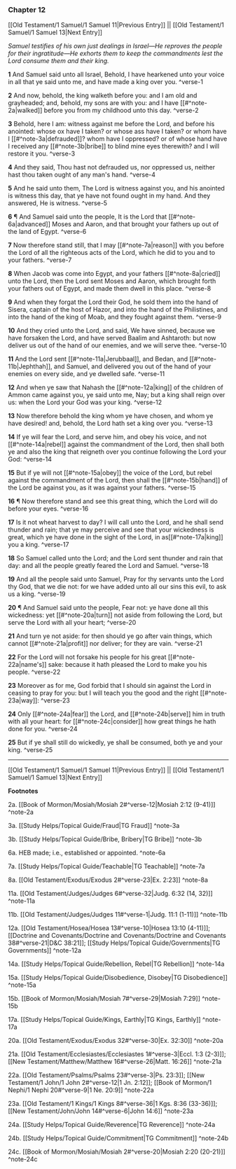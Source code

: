 ### Chapter 12

[[Old Testament/1 Samuel/1 Samuel 11|Previous Entry]]  ||  [[Old Testament/1 Samuel/1 Samuel 13|Next Entry]]

*Samuel testifies of his own just dealings in Israel—He reproves the people for their ingratitude—He exhorts them to keep the commandments lest the Lord consume them and their king.*

**1**  And Samuel said unto all Israel, Behold, I have hearkened unto your voice in all that ye said unto me, and have made a king over you. ^verse-1

**2**  And now, behold, the king walketh before you: and I am old and grayheaded; and, behold, my sons are with you: and I have [[#^note-2a|walked]] before you from my childhood unto this day. ^verse-2

**3**  Behold, here I am: witness against me before the Lord, and before his anointed: whose ox have I taken? or whose ass have I taken? or whom have I [[#^note-3a|defrauded]]? whom have I oppressed? or of whose hand have I received any [[#^note-3b|bribe]] to blind mine eyes therewith? and I will restore it you. ^verse-3

**4**  And they said, Thou hast not defrauded us, nor oppressed us, neither hast thou taken ought of any man's hand. ^verse-4

**5**  And he said unto them, The Lord is witness against you, and his anointed is witness this day, that ye have not found ought in my hand. And they answered, He is witness. ^verse-5

**6**  ¶ And Samuel said unto the people, It is the Lord that [[#^note-6a|advanced]] Moses and Aaron, and that brought your fathers up out of the land of Egypt. ^verse-6

**7**  Now therefore stand still, that I may [[#^note-7a|reason]] with you before the Lord of all the righteous acts of the Lord, which he did to you and to your fathers. ^verse-7

**8**  When Jacob was come into Egypt, and your fathers [[#^note-8a|cried]] unto the Lord, then the Lord sent Moses and Aaron, which brought forth your fathers out of Egypt, and made them dwell in this place. ^verse-8

**9**  And when they forgat the Lord their God, he sold them into the hand of Sisera, captain of the host of Hazor, and into the hand of the Philistines, and into the hand of the king of Moab, and they fought against them. ^verse-9

**10**  And they cried unto the Lord, and said, We have sinned, because we have forsaken the Lord, and have served Baalim and Ashtaroth: but now deliver us out of the hand of our enemies, and we will serve thee. ^verse-10

**11**  And the Lord sent [[#^note-11a|Jerubbaal]], and Bedan, and [[#^note-11b|Jephthah]], and Samuel, and delivered you out of the hand of your enemies on every side, and ye dwelled safe. ^verse-11

**12**  And when ye saw that Nahash the [[#^note-12a|king]] of the children of Ammon came against you, ye said unto me, Nay; but a king shall reign over us: when the Lord your God was your king. ^verse-12

**13**  Now therefore behold the king whom ye have chosen, and whom ye have desired! and, behold, the Lord hath set a king over you. ^verse-13

**14**  If ye will fear the Lord, and serve him, and obey his voice, and not [[#^note-14a|rebel]] against the commandment of the Lord, then shall both ye and also the king that reigneth over you continue following the Lord your God: ^verse-14

**15**  But if ye will not [[#^note-15a|obey]] the voice of the Lord, but rebel against the commandment of the Lord, then shall the [[#^note-15b|hand]] of the Lord be against you, as it was against your fathers. ^verse-15

**16**  ¶ Now therefore stand and see this great thing, which the Lord will do before your eyes. ^verse-16

**17**  Is it not wheat harvest to day? I will call unto the Lord, and he shall send thunder and rain; that ye may perceive and see that your wickedness is great, which ye have done in the sight of the Lord, in as[[#^note-17a|king]] you a king. ^verse-17

**18**  So Samuel called unto the Lord; and the Lord sent thunder and rain that day: and all the people greatly feared the Lord and Samuel. ^verse-18

**19**  And all the people said unto Samuel, Pray for thy servants unto the Lord thy God, that we die not: for we have added unto all our sins this evil, to ask us a king. ^verse-19

**20**  ¶ And Samuel said unto the people, Fear not: ye have done all this wickedness: yet [[#^note-20a|turn]] not aside from following the Lord, but serve the Lord with all your heart; ^verse-20

**21**  And turn ye not aside: for then should ye go after vain things, which cannot [[#^note-21a|profit]] nor deliver; for they are vain. ^verse-21

**22**  For the Lord will not forsake his people for his great [[#^note-22a|name's]] sake: because it hath pleased the Lord to make you his people. ^verse-22

**23**  Moreover as for me, God forbid that I should sin against the Lord in ceasing to pray for you: but I will teach you the good and the right [[#^note-23a|way]]: ^verse-23

**24**  Only [[#^note-24a|fear]] the Lord, and [[#^note-24b|serve]] him in truth with all your heart: for [[#^note-24c|consider]] how great things he hath done for you. ^verse-24

**25**  But if ye shall still do wickedly, ye shall be consumed, both ye and your king. ^verse-25


---
[[Old Testament/1 Samuel/1 Samuel 11|Previous Entry]]  ||  [[Old Testament/1 Samuel/1 Samuel 13|Next Entry]]


**Footnotes**


2a. [[Book of Mormon/Mosiah/Mosiah 2#^verse-12|Mosiah 2:12 (9-41)]] ^note-2a

3a. [[Study Helps/Topical Guide/Fraud|TG Fraud]] ^note-3a

3b. [[Study Helps/Topical Guide/Bribe, Bribery|TG Bribe]] ^note-3b

6a. HEB made; i.e., established or appointed. ^note-6a

7a. [[Study Helps/Topical Guide/Teachable|TG Teachable]] ^note-7a

8a. [[Old Testament/Exodus/Exodus 2#^verse-23|Ex. 2:23]] ^note-8a

11a. [[Old Testament/Judges/Judges 6#^verse-32|Judg. 6:32 (14, 32)]] ^note-11a

11b. [[Old Testament/Judges/Judges 11#^verse-1|Judg. 11:1 (1-11)]] ^note-11b

12a. [[Old Testament/Hosea/Hosea 13#^verse-10|Hosea 13:10 (4-11)]]; [[Doctrine and Covenants/Doctrine and Covenants/Doctrine and Covenants 38#^verse-21|D&C 38:21]]; [[Study Helps/Topical Guide/Governments|TG Governments]] ^note-12a

14a. [[Study Helps/Topical Guide/Rebellion, Rebel|TG Rebellion]] ^note-14a

15a. [[Study Helps/Topical Guide/Disobedience, Disobey|TG Disobedience]] ^note-15a

15b. [[Book of Mormon/Mosiah/Mosiah 7#^verse-29|Mosiah 7:29]] ^note-15b

17a. [[Study Helps/Topical Guide/Kings, Earthly|TG Kings, Earthly]] ^note-17a

20a. [[Old Testament/Exodus/Exodus 32#^verse-30|Ex. 32:30]] ^note-20a

21a. [[Old Testament/Ecclesiastes/Ecclesiastes 1#^verse-3|Eccl. 1:3 (2-3)]]; [[New Testament/Matthew/Matthew 16#^verse-26|Matt. 16:26]] ^note-21a

22a. [[Old Testament/Psalms/Psalms 23#^verse-3|Ps. 23:3]]; [[New Testament/1 John/1 John 2#^verse-12|1 Jn. 2:12]]; [[Book of Mormon/1 Nephi/1 Nephi 20#^verse-9|1 Ne. 20:9]] ^note-22a

23a. [[Old Testament/1 Kings/1 Kings 8#^verse-36|1 Kgs. 8:36 (33-36)]]; [[New Testament/John/John 14#^verse-6|John 14:6]] ^note-23a

24a. [[Study Helps/Topical Guide/Reverence|TG Reverence]] ^note-24a

24b. [[Study Helps/Topical Guide/Commitment|TG Commitment]] ^note-24b

24c. [[Book of Mormon/Mosiah/Mosiah 2#^verse-20|Mosiah 2:20 (20-21)]] ^note-24c
